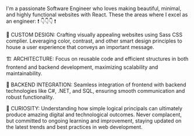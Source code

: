 I'm a passionate Software Engineer who loves making beautiful, minimal,
and highly functional websites with React. 
These the areas where I excel as an engineer: ❗️ 👇👇👇 ❗️

🎨 CUSTOM DESIGN: Crafting visually appealing websites using Sass CSS complier. 
    Leveraging color, contrast, and other smart design principles to house a user
    experience that conveys an important message. 

🏗️ ARCHITECTURE: Focus on reusable code and efficient structures in both frontend
    and backend development, maximizing scalability and maintainability.

🤝 BACKEND INTEGRATION: Seamless integration of frontend with backend technologies
    like C#, .NET, and SQL, ensuring smooth communication and robust functionality.

🔎 CURIOSITY:  Understanding how simple logical principals can ultimately produce
    amazing digital and technological outcomes. Never complacent, but committed to
    ongoing learning and improvement, staying updated on the latest trends and best
    practices in web development.
